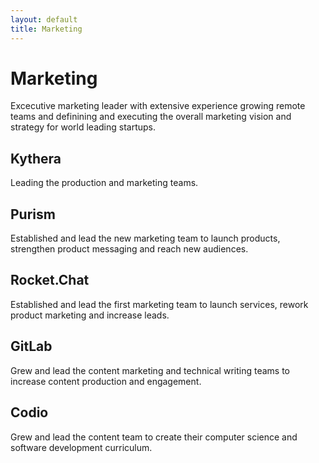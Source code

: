 ```yaml
---
layout: default
title: Marketing
---
```


# Marketing

Excecutive marketing leader with extensive experience growing remote teams and definining and executing the overall marketing vision and strategy for world leading startups.

## Kythera

Leading the production and marketing teams.

## Purism

Established and lead the new marketing team to launch products, strengthen product messaging and reach new audiences.

## Rocket.Chat

Established and lead the first marketing team to launch services, rework product marketing and increase leads.

## GitLab

Grew and lead the content marketing and technical writing teams to increase content production and engagement.

## Codio

Grew and lead the content team to create their computer science and software development curriculum.

